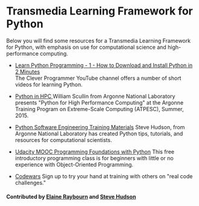 # Transmedia Learning Framework for Python

Below you will find some resources for a Transmedia Learning Framework for Python, with emphasis on use for computational science and high-performance computing. 

- [Learn Python Programming - 1 - How to Download and Install Python in 2 Minutes](https://www.youtube.com/watch?v=wp15jyylSEQ)  
The Clever Programmer YouTube channel offers a number of short videos for learning Python.

- [Python in HPC ](https://www.youtube.com/watch?v=14rbhkrRxUs)
William Scullin from Argonne National Laboratory presents "Python for High Performance Computing" at the Argonne Training Program on Extreme-Scale Computing (ATPESC), Summer, 2015.

- [Python Software Engineering Training Materials](https://betterscientificsoftware.github.io/python-for-hpc/)
Steve Hudson, from Argonne National Laboratory has created Python tips, tutorials, and resources for computational scientists. 

- [Udacity MOOC Programming Foundations with Python](https://www.udacity.com/course/programming-foundations-with-python--ud036)
This free introductory programming class is for beginners with little or no experience with Object-Oriented Programming.

- [Codewars](https://www.codewars.com/)
Sign up to try your hand at training with others on "real code challenges." 

#### Contributed by [Elaine Raybourn](https://github.com/elaineraybourn "Elaine Raybourn Github Profile") and [Steve Hudson](https://github.com/shuds13 "Steve Hudson Github Profile")

<!---
Publish: yes
Categories: skills, development
Topics: online learning, programming languages
Tags: bssw-article
Level: 2
Prerequisites: defaults
Aggregate: subresource
--->
